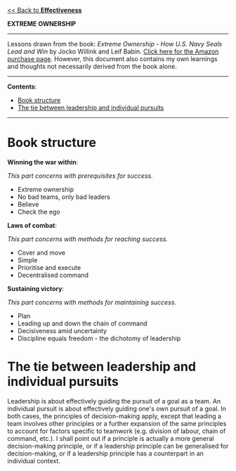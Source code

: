 [<< Back to **Effectiveness**](https://pranigopu.github.io/effectiveness)

**EXTREME OWNERSHIP**

---

Lessons drawn from the book: _Extreme Ownership - How U.S. Navy Seals Lead and Win_ by Jocko Willink and Leif Babin. [Click here for the Amazon purchase page](https://www.amazon.com/Extreme-Ownership-U-S-Navy-SEALs/dp/1250067057). However, this document also contains my own learnings and thoughts not necessarily derived from the book alone.

---

**Contents**:

- [Book structure](#book-structure)
- [The tie between leadership and individual pursuits](#the-tie-between-leadership-and-individual-pursuits)

---

# Book structure
**Winning the war within**:

_This part concerns with prerequisites for success._

- Extreme ownership
- No bad teams, only bad leaders
- Believe
- Check the ego

**Laws of combat**:

_This part concerns with methods for reaching success._

- Cover and move
- Simple
- Prioritise and execute
- Decentralised command

**Sustaining victory**:

_This part concerns with methods for maintaining success._

- Plan
- Leading up and down the chain of command
- Decisiveness amid uncertainty
- Discipline equals freedom - the dichotomy of leadership

# The tie between leadership and individual pursuits
Leadership is about effectively guiding the pursuit of a goal as a team. An individual pursuit is about effectively guiding one's own pursuit of a goal. In both cases, the principles of decision-making apply, except that leading a team involves other principles or a further expansion of the same principles to account for factors specific to teamwork (e.g. division of labour, chain of command, etc.). I shall point out if a principle is actually a more general decision-making principle, or if a leadership principle can be generalised for decision-making, or if a leadership principle has a counterpart in an individual context.